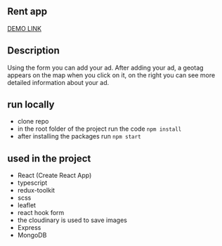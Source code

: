 ## Rent app
[DEMO LINK](https://oleksandrhrachov.github.io/rent_app/)

## Description
Using the form you can add your ad. After adding your ad, a geotag appears on the map when you click on it, on the right you can see more detailed information about your ad.

## run locally
- clone repo
- in the root folder of the project run the code `npm install`
- after installing the packages run `npm start`

## used in the project
- React (Create React App)
- typescript
- redux-toolkit
- scss
- leaflet
- react hook form
- the cloudinary is used to save images
- Express
- MongoDB